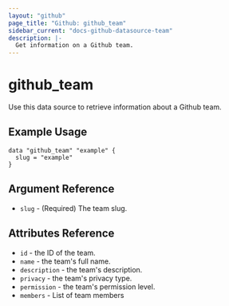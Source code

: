 ```yaml
---
layout: "github"
page_title: "Github: github_team"
sidebar_current: "docs-github-datasource-team"
description: |-
  Get information on a Github team.
---
```


# github\_team

Use this data source to retrieve information about a Github team.

## Example Usage

```
data "github_team" "example" {
  slug = "example"
}
```

## Argument Reference

 * `slug` - (Required) The team slug.

## Attributes Reference

 * `id` - the ID of the team.
 * `name` - the team's full name.
 * `description` - the team's description.
 * `privacy` - the team's privacy type.
 * `permission` - the team's permission level.
 * `members` - List of team members
